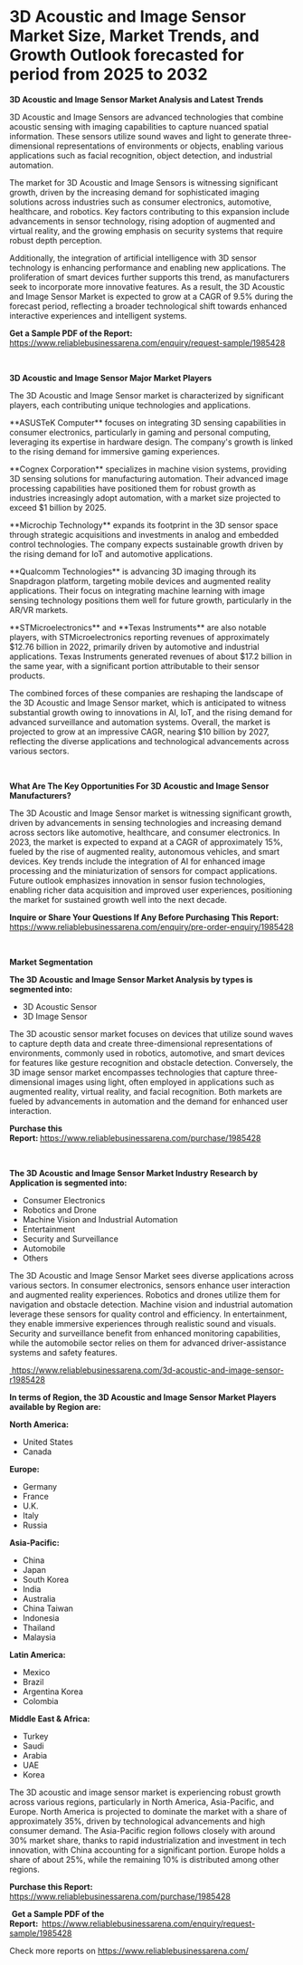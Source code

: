 <p><h1>3D Acoustic and Image Sensor Market Size, Market Trends, and Growth Outlook forecasted for period from 2025 to 2032</h1></p><p><strong>3D Acoustic and Image Sensor Market Analysis and Latest Trends</strong></p>
<p><p>3D Acoustic and Image Sensors are advanced technologies that combine acoustic sensing with imaging capabilities to capture nuanced spatial information. These sensors utilize sound waves and light to generate three-dimensional representations of environments or objects, enabling various applications such as facial recognition, object detection, and industrial automation. </p><p>The market for 3D Acoustic and Image Sensors is witnessing significant growth, driven by the increasing demand for sophisticated imaging solutions across industries such as consumer electronics, automotive, healthcare, and robotics. Key factors contributing to this expansion include advancements in sensor technology, rising adoption of augmented and virtual reality, and the growing emphasis on security systems that require robust depth perception.</p><p>Additionally, the integration of artificial intelligence with 3D sensor technology is enhancing performance and enabling new applications. The proliferation of smart devices further supports this trend, as manufacturers seek to incorporate more innovative features. As a result, the 3D Acoustic and Image Sensor Market is expected to grow at a CAGR of 9.5% during the forecast period, reflecting a broader technological shift towards enhanced interactive experiences and intelligent systems.</p></p>
<p><strong>Get a Sample PDF of the Report:&nbsp;</strong> <a href="https://www.reliablebusinessarena.com/enquiry/request-sample/1985428?utm_campaign=2335&utm_medium=2&utm_source=Github&utm_content=ia&utm_term=13022025&utm_id=3d-acoustic-and-image-sensor">https://www.reliablebusinessarena.com/enquiry/request-sample/1985428</a></p>
<p>&nbsp;</p>
<p><strong>3D Acoustic and Image Sensor Major Market Players</strong></p>
<p><p>The 3D Acoustic and Image Sensor market is characterized by significant players, each contributing unique technologies and applications. </p><p>**ASUSTeK Computer** focuses on integrating 3D sensing capabilities in consumer electronics, particularly in gaming and personal computing, leveraging its expertise in hardware design. The company's growth is linked to the rising demand for immersive gaming experiences.</p><p>**Cognex Corporation** specializes in machine vision systems, providing 3D sensing solutions for manufacturing automation. Their advanced image processing capabilities have positioned them for robust growth as industries increasingly adopt automation, with a market size projected to exceed $1 billion by 2025.</p><p>**Microchip Technology** expands its footprint in the 3D sensor space through strategic acquisitions and investments in analog and embedded control technologies. The company expects sustainable growth driven by the rising demand for IoT and automotive applications.</p><p>**Qualcomm Technologies** is advancing 3D imaging through its Snapdragon platform, targeting mobile devices and augmented reality applications. Their focus on integrating machine learning with image sensing technology positions them well for future growth, particularly in the AR/VR markets.</p><p>**STMicroelectronics** and **Texas Instruments** are also notable players, with STMicroelectronics reporting revenues of approximately $12.76 billion in 2022, primarily driven by automotive and industrial applications. Texas Instruments generated revenues of about $17.2 billion in the same year, with a significant portion attributable to their sensor products.</p><p>The combined forces of these companies are reshaping the landscape of the 3D Acoustic and Image Sensor market, which is anticipated to witness substantial growth owing to innovations in AI, IoT, and the rising demand for advanced surveillance and automation systems. Overall, the market is projected to grow at an impressive CAGR, nearing $10 billion by 2027, reflecting the diverse applications and technological advancements across various sectors.</p></p>
<p>&nbsp;</p>
<p><strong>What Are The Key Opportunities For 3D Acoustic and Image Sensor Manufacturers?</strong></p>
<p><p>The 3D Acoustic and Image Sensor market is witnessing significant growth, driven by advancements in sensing technologies and increasing demand across sectors like automotive, healthcare, and consumer electronics. In 2023, the market is expected to expand at a CAGR of approximately 15%, fueled by the rise of augmented reality, autonomous vehicles, and smart devices. Key trends include the integration of AI for enhanced image processing and the miniaturization of sensors for compact applications. Future outlook emphasizes innovation in sensor fusion technologies, enabling richer data acquisition and improved user experiences, positioning the market for sustained growth well into the next decade.</p></p>
<p><strong>Inquire or Share Your Questions If Any Before Purchasing This Report:</strong> <a href="https://www.reliablebusinessarena.com/enquiry/pre-order-enquiry/1985428?utm_campaign=2335&utm_medium=2&utm_source=Github&utm_content=ia&utm_term=13022025&utm_id=3d-acoustic-and-image-sensor">https://www.reliablebusinessarena.com/enquiry/pre-order-enquiry/1985428</a></p>
<p>&nbsp;</p>
<p><strong>Market Segmentation</strong></p>
<p><strong>The 3D Acoustic and Image Sensor Market Analysis by types is segmented into:</strong></p>
<p><ul><li>3D Acoustic Sensor</li><li>3D Image Sensor</li></ul></p>
<p><p>The 3D acoustic sensor market focuses on devices that utilize sound waves to capture depth data and create three-dimensional representations of environments, commonly used in robotics, automotive, and smart devices for features like gesture recognition and obstacle detection. Conversely, the 3D image sensor market encompasses technologies that capture three-dimensional images using light, often employed in applications such as augmented reality, virtual reality, and facial recognition. Both markets are fueled by advancements in automation and the demand for enhanced user interaction.</p></p>
<p><strong>Purchase this Report:&nbsp;</strong><a href="https://www.reliablebusinessarena.com/purchase/1985428?utm_campaign=2335&utm_medium=2&utm_source=Github&utm_content=ia&utm_term=13022025&utm_id=3d-acoustic-and-image-sensor">https://www.reliablebusinessarena.com/purchase/1985428</a></p>
<p>&nbsp;</p>
<p><strong>The 3D Acoustic and Image Sensor Market Industry Research by Application is segmented into:</strong></p>
<p><ul><li>Consumer Electronics</li><li>Robotics and Drone</li><li>Machine Vision and Industrial Automation</li><li>Entertainment</li><li>Security and Surveillance</li><li>Automobile</li><li>Others</li></ul></p>
<p><p>The 3D Acoustic and Image Sensor Market sees diverse applications across various sectors. In consumer electronics, sensors enhance user interaction and augmented reality experiences. Robotics and drones utilize them for navigation and obstacle detection. Machine vision and industrial automation leverage these sensors for quality control and efficiency. In entertainment, they enable immersive experiences through realistic sound and visuals. Security and surveillance benefit from enhanced monitoring capabilities, while the automobile sector relies on them for advanced driver-assistance systems and safety features.</p></p>
<p><a href="https://www.reliablebusinessarena.com/3d-acoustic-and-image-sensor-r1985428?utm_campaign=2335&utm_medium=2&utm_source=Github&utm_content=ia&utm_term=13022025&utm_id=3d-acoustic-and-image-sensor">&nbsp;https://www.reliablebusinessarena.com/3d-acoustic-and-image-sensor-r1985428</a></p>
<p><strong>In terms of Region, the 3D Acoustic and Image Sensor Market Players available by Region are:</strong></p>
<p>
    <p> <strong> North America: </strong>
        <ul>
            <li>United States</li>
            <li>Canada</li>
        </ul>
        </p> 
    <p> <strong> Europe: </strong>
        <ul>
            <li>Germany</li>
            <li>France</li>
            <li>U.K.</li>
            <li>Italy</li>
            <li>Russia</li>
        </ul>
        </p> 
    <p> <strong> Asia-Pacific: </strong>
        <ul>
            <li>China</li>
            <li>Japan</li>
            <li>South Korea</li>
            <li>India</li>
            <li>Australia</li>
            <li>China Taiwan</li>
            <li>Indonesia</li>
            <li>Thailand</li>
            <li>Malaysia</li>
        </ul>
        </p> 
    <p> <strong> Latin America: </strong>
        <ul>
            <li>Mexico</li>
            <li>Brazil</li>
            <li>Argentina Korea</li>
            <li>Colombia</li>
        </ul>
        </p> 
    <p> <strong> Middle East & Africa: </strong>
        <ul>
            <li>Turkey</li>
            <li>Saudi</li>
            <li>Arabia</li>
            <li>UAE</li>
            <li>Korea</li>
        </ul>
    </p>
    </p>
<p><p>The 3D acoustic and image sensor market is experiencing robust growth across various regions, particularly in North America, Asia-Pacific, and Europe. North America is projected to dominate the market with a share of approximately 35%, driven by technological advancements and high consumer demand. The Asia-Pacific region follows closely with around 30% market share, thanks to rapid industrialization and investment in tech innovation, with China accounting for a significant portion. Europe holds a share of about 25%, while the remaining 10% is distributed among other regions.</p></p>
<p><strong>Purchase this Report: </strong><a href="https://www.reliablebusinessarena.com/purchase/1985428?utm_campaign=2335&utm_medium=2&utm_source=Github&utm_content=ia&utm_term=13022025&utm_id=3d-acoustic-and-image-sensor">https://www.reliablebusinessarena.com/purchase/1985428</a></p>
<p>&nbsp;<strong>Get a Sample PDF of the Report:&nbsp;&nbsp;</strong><a href="https://www.reliablebusinessarena.com/enquiry/request-sample/1985428?utm_campaign=2335&utm_medium=2&utm_source=Github&utm_content=ia&utm_term=13022025&utm_id=3d-acoustic-and-image-sensor">https://www.reliablebusinessarena.com/enquiry/request-sample/1985428</a></p>
<p><strong></strong></p>
<p>Check more reports on <a href="https://www.reliablebusinessarena.com/?utm_campaign=2335&utm_medium=2&utm_source=Github&utm_content=ia&utm_term=13022025&utm_id=3d-acoustic-and-image-sensor">https://www.reliablebusinessarena.com/</a></p>